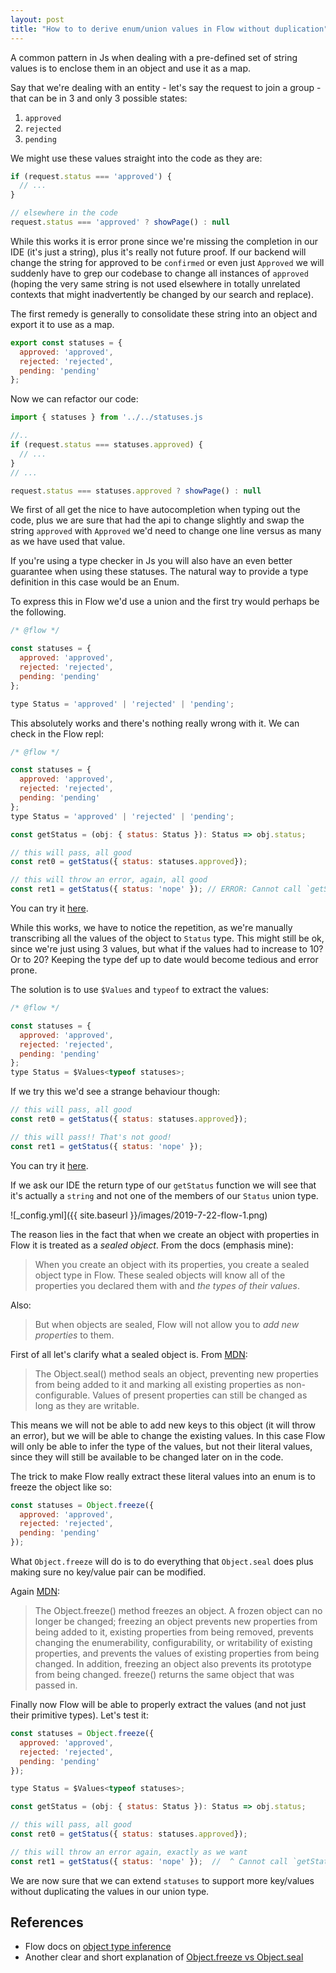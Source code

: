 ```yaml
---
layout: post
title: "How to to derive enum/union values in Flow without duplication"
---
```


A common pattern in Js when dealing with a pre-defined set of string values is to enclose them
in an object and use it as a map.

Say that we're dealing with an entity - let's say the request to join a group - that can be in 3 and only 3 possible states:

1. `approved`
2. `rejected`
3. `pending`

We might use these values straight into the code as they are:

```js
if (request.status === 'approved') {
  // ...
}

// elsewhere in the code
request.status === 'approved' ? showPage() : null
```

While this works it is error prone since we're missing the completion in our IDE (it's just a string),
plus it's really not future proof. If our backend will change the string for approved to be `confirmed` or even just `Approved` we will suddenly have to grep our codebase to change all instances of `approved` (hoping the very same string is not used elsewhere in totally unrelated contexts that might inadvertently be changed by our
search and replace).

The first remedy is generally to consolidate these string into an object and export it to use as a map.

```js
export const statuses = {
  approved: 'approved',
  rejected: 'rejected',
  pending: 'pending'
};
```

Now we can refactor our code:

```js
import { statuses } from '../../statuses.js

//..
if (request.status === statuses.approved) {
  // ...
}
// ...

request.status === statuses.approved ? showPage() : null
```

We first of all get the nice to have autocompletion when typing out the code, plus we are sure that
had the api to change slightly and swap the string `approved` with `Approved` we'd need to change
one line versus as many as we have used that value.

If you're using a type checker in Js you will also have an even better guarantee when using these
statuses. The natural way to provide a type definition in this case would be an Enum.

To express this in Flow we'd use a union and the first try would perhaps be the following.

```js
/* @flow */

const statuses = {
  approved: 'approved',
  rejected: 'rejected',
  pending: 'pending'
};

type Status = 'approved' | 'rejected' | 'pending';
```

This absolutely works and there's nothing really wrong with it. We can check in the Flow repl:

```js
/* @flow */

const statuses = {
  approved: 'approved',
  rejected: 'rejected',
  pending: 'pending'
};
type Status = 'approved' | 'rejected' | 'pending';

const getStatus = (obj: { status: Status }): Status => obj.status;

// this will pass, all good
const ret0 = getStatus({ status: statuses.approved});

// this will throw an error, again, all good
const ret1 = getStatus({ status: 'nope' }); // ERROR: Cannot call `getStatus` with object literal bound to `obj` because string [1] is incompatible with enum [2] in property `status`.
```

You can try it [here](https://flow.org/try/#0PQKgBAAgZgNg9gdzCYAoVBjOA7AzgFzAIEN8BXXAU1zAF4wBvVMMYgBzYCc4A3SgEwBcYAOTsuvASIA0zMJ0oArShnwDhIhctVTZLNpWz8AltgDmGg0dNmRqAL4BudPgCeBsAGV8pCnVHi3Hz8ImAAPqJaKmoh4aJWJuYizpg4BGBmlPjevjT0ABRwAEaKwgxEPuS4wjlVYPYAlDWVfrQAfGDFigB0JFUpWHiECvgADP6Z2S24+eV9FMLzVLjdgZL8jc7AwGAAJACiAB4Gqvuc3JypQ-JZAIwTWbUUsxW5GthwBqGbYKjbYPsAEqAgDygOEAGFiNgPoQMMQYDAwAADSZPXDIsAIYz4AAWnRK0TAMBxlE4CLARTgZCMYHwcBRXUxRRUxAolAqnBsYAA2rcALpgYw0UxYAC2bFIxiKMA52LxYEMZDFvIATILTGAJAZOG4UUtkd1UEA).

While this works, we have to notice the repetition, as we're manually transcribing all the values
of the object to `Status` type. This might still be ok, since we're just using 3 values, but what if the values had to increase to 10? Or to 20?
Keeping the type def up to date would become tedious and error prone.

The solution is to use `$Values` and `typeof` to extract the values:

```js
/* @flow */

const statuses = {
  approved: 'approved',
  rejected: 'rejected',
  pending: 'pending'
};
type Status = $Values<typeof statuses>;
```

If we try this we'd see a strange behaviour though:

```js
// this will pass, all good
const ret0 = getStatus({ status: statuses.approved});

// this will pass!! That's not good!
const ret1 = getStatus({ status: 'nope' });
```

You can try it [here](https://flow.org/try/#0PQKgBAAgZgNg9gdzCYAoVBjOA7AzgFzAIEN8BXXAU1zAF4wBvVMMYgBzYCc4A3SgEwBcYAOTsuvASIA0zMJ0oArShnwDhIhctVTZLNpWz8AltgDmGg0dNmRqAL4BudPgCeBsAGV8pCnTAAJABqxDBk1AA8bgZwUEQ+5FS4AHzOmDgEYGaU+N6+NPQAFHAARorCDPH5wnmJYPYAlDUJfrTJYKWKAHQkiWnAwGD4ABbGNAjGMDBgbMS4uNKsU1lwcPzpeIQK+AAM-tm5LbiFlb0UwmdJXeLcfPyN-YMjY2ATy7PzAISfYAAqw6QRDRsHBCGZVvxPhtMtsAIz7HK1CgnKqJDQggwieoNRxgIA).

If we ask our IDE the return type of our `getStatus` function we will see that it's actually a `string` and not
one of the members of our `Status` union type.

![_config.yml]({{ site.baseurl }}/images/2019-7-22-flow-1.png)

The reason lies in the fact that when we create an object with properties in Flow it is treated as a *sealed object*. From the docs (emphasis mine):

> When you create an object with its properties, you create a sealed object type in Flow. These sealed objects will know all of the properties you declared them with and *the types of their values*.

Also:

> But when objects are sealed, Flow will not allow you to *add new properties* to them.

First of all let's clarify what a sealed object is. From [MDN](https://developer.mozilla.org/en-US/docs/Web/JavaScript/Reference/Global_Objects/Object/seal):

> The Object.seal() method seals an object, preventing new properties from being added to it and marking all existing properties as non-configurable. Values of present properties can still be changed as long as they are writable.

This means we will not be able to add new keys to this object (it will throw an error), but we will be able to change the existing values.
In this case Flow will only be able to infer the type of the values, but not their literal values, since they will still be available to be changed later on in the code.

The trick to make Flow really extract these literal values into an enum is to freeze the object like so:

```js
const statuses = Object.freeze({
  approved: 'approved',
  rejected: 'rejected',
  pending: 'pending'
});
```

What `Object.freeze` will do is to do everything that `Object.seal` does plus making sure no key/value pair can be modified.

Again [MDN](https://developer.mozilla.org/en-US/docs/Web/JavaScript/Reference/Global_Objects/Object/freeze):

> The Object.freeze() method freezes an object. A frozen object can no longer be changed; freezing an object prevents new properties from being added to it, existing properties from being removed, prevents changing the enumerability, configurability, or writability of existing properties, and prevents the values of existing properties from being changed. In addition, freezing an object also prevents its prototype from being changed. freeze() returns the same object that was passed in.

Finally now Flow will be able to properly extract the values (and not just their primitive types). Let's test it:

```js
const statuses = Object.freeze({
  approved: 'approved',
  rejected: 'rejected',
  pending: 'pending'
});

type Status = $Values<typeof statuses>;

const getStatus = (obj: { status: Status }): Status => obj.status;

// this will pass, all good
const ret0 = getStatus({ status: statuses.approved});

// this will throw an error again, exactly as we want
const ret1 = getStatus({ status: 'nope' });  //  ^ Cannot call `getStatus` with object literal bound to `obj` because string [1] is incompatible with enum [2] in property `status`.
```

We are now sure that we can extend `statuses` to support more key/values without duplicating the values in our union type.

## References

- Flow docs on [object type inference](https://flow.org/en/docs/types/objects/#toc-object-type-inference)
- Another clear and short explanation of [Object.freeze vs Object.seal](https://stackoverflow.com/a/21402679/1446845)



